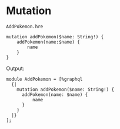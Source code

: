 # Mutation

`AddPokemon.hre`

```
mutation addPokemon($name: String!) {
    addPokemon(name:$name) {
        name
    }
}
```

Output:

```reason
module AddPokemon = [%graphql
  {|
    mutation addPokemon($name: String!) {
      addPokemon(name: $name) {
          name
      }
    }
  |}
];
```
